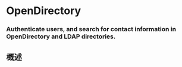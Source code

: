 # OpenDirectory
### Authenticate users, and search for contact information in OpenDirectory and LDAP directories.
## 概述
